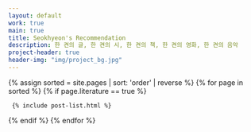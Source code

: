 ```yaml
---
layout: default
work: true
main: true
title: Seokhyeon's Recommendation
description: 한 켠의 글, 한 켠의 시, 한 켠의 책, 한 켠의 영화, 한 켠의 음악
project-header: true
header-img: "img/project_bg.jpg"
---
```


<div class="catalogue">
{% assign sorted = site.pages | sort: 'order' | reverse %}
{% for page in sorted %}
{% if page.literature == true %}

     {% include post-list.html %}

{% endif %}
{% endfor %}
</div>